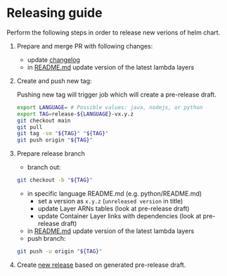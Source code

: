 # Releasing guide

Perform the following steps in order to release new verions of helm chart.

1. Prepare and merge PR with following changes:

    - update [changelog](../CHANGELOG.md)
    - in [README.md](../README.md) update version of the latest lambda layers

1. Create and push new tag:

    Pushing new tag will trigger job which will create a pre-release draft.

    ```bash
    export LANGUAGE= # Possible values: java, nodejs, or python
    export TAG=release-${LANGUAGE}-vx.y.z
    git checkout main
    git pull
    git tag -sm "${TAG}" "${TAG}"
    git push origin "${TAG}"
    ```

1. Prepare release branch

    - branch out:

     ```bash
     git checkout -b "${TAG}"
     ```

    - in specific language README.md (e.g. python/README.md)
        - set a version as `x.y.z` (`unreleased version` in title)
        - update Layer ARNs tables (look at pre-release draft)
        - update Container Layer links with dependencies (look at pre-release draft)
    - in [README.md](../README.md) update version of the latest lambda layers
    - push branch:

     ```bash
     git push -u origin "${TAG}"
     ```

1. Create [new release][releases] based on generated pre-release draft.

[releases]: https://github.com/SumoLogic/sumologic-otel-lambda/releases
